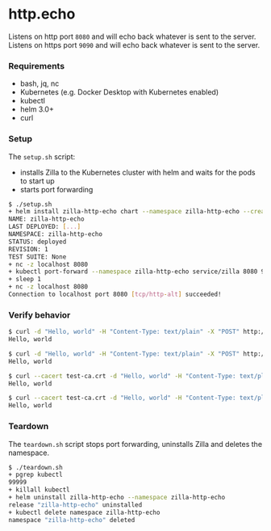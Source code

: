 # http.echo

Listens on http port `8080` and will echo back whatever is sent to the server.
Listens on https port `9090` and will echo back whatever is sent to the server.

### Requirements

- bash, jq, nc
- Kubernetes (e.g. Docker Desktop with Kubernetes enabled)
- kubectl
- helm 3.0+
- curl

### Setup

The `setup.sh` script:
- installs Zilla to the Kubernetes cluster with helm and waits for the pods to start up
- starts port forwarding

```bash
$ ./setup.sh
+ helm install zilla-http-echo chart --namespace zilla-http-echo --create-namespace --wait
NAME: zilla-http-echo
LAST DEPLOYED: [...]
NAMESPACE: zilla-http-echo
STATUS: deployed
REVISION: 1
TEST SUITE: None
+ nc -z localhost 8080
+ kubectl port-forward --namespace zilla-http-echo service/zilla 8080 9090
+ sleep 1
+ nc -z localhost 8080
Connection to localhost port 8080 [tcp/http-alt] succeeded!
```

### Verify behavior

```bash
$ curl -d "Hello, world" -H "Content-Type: text/plain" -X "POST" http://localhost:8080/
Hello, world
```
```bash
$ curl -d "Hello, world" -H "Content-Type: text/plain" -X "POST" http://localhost:8080/ --http2-prior-knowledge
Hello, world
```
```bash
$ curl --cacert test-ca.crt -d "Hello, world" -H "Content-Type: text/plain" -X "POST" https://localhost:9090/ --http1.1
Hello, world
```
```bash
$ curl --cacert test-ca.crt -d "Hello, world" -H "Content-Type: text/plain" -X "POST" https://localhost:9090/ --http2
Hello, world
```

### Teardown

The `teardown.sh` script stops port forwarding, uninstalls Zilla and deletes the namespace.

```bash
$ ./teardown.sh
+ pgrep kubectl
99999
+ killall kubectl
+ helm uninstall zilla-http-echo --namespace zilla-http-echo
release "zilla-http-echo" uninstalled
+ kubectl delete namespace zilla-http-echo
namespace "zilla-http-echo" deleted
```
